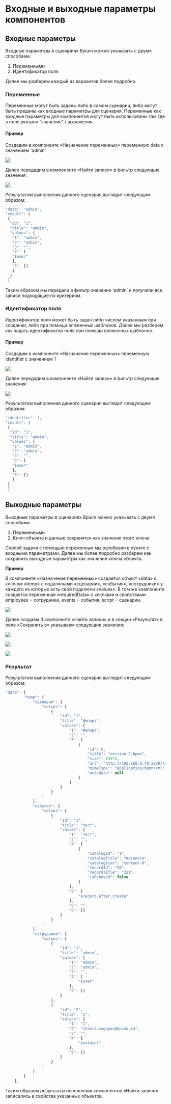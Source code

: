 # Входные и выходные параметры компонентов

## **Входные параметры**

Входные параметры в сценариях Bpium можно указывать с двумя способами:

1. Переменными
2. Идентификатор поля

Далее мы разберем каждый из вариантов более подробно.

### **Переменные**

Переменные могут быть заданы либо в самом сценарии, либо могут быть преданы как входные параметры для сценария. Переменные как входные параметры для компонентов могут быть использованы там где в поле указано “значение” / выражения.

#### **Пример**

Создадим в компоненте «Назначение переменных» переменную data с значением 'admin'

![](../../../.gitbook/assets/0.png)

Далее передадим в компоненте «Найти записи» в фильтр следующие значения:

![](<../../../.gitbook/assets/1 (4).png>)

Результатом выполнения данного сценария выглядит следующим образом:

```javascript
"data": "admin",
"result": [
 {
  "id": "1",
  "title": "admin",
  "values": {
   "1": "admin",
   "2": "admin",
   "3": "",
   "4": [
   "$user"
   ],
   "5": []
   }
  }
 ]
```

Таким образом мы передали в фильтр значение ‘admin’ и получили все записи подходящие по критериям.

### **Идентификатор поля**

Идентификатор поля может быть задан либо числом указанным при создании, либо при помощи вложенных шаблонов. Далее мы разберем как задать идентификатор поля при помощи вложенных шаблонов.

#### **Пример**

Создадим в компоненте «Назначение переменных» переменную identifier с значением 1

![](https://lh4.googleusercontent.com/2s4gTW3jL2Dclo0YzBdmlU\_sP-5PC5KZFCGxQ0Psv0fxjK0bGMsycq7lLIIg0Gx8-l3yIfxEqZPfs8WKzA0xwAjfJosKE1hhnKyIb6vYYK8I6EAB\_L-U0-rBY0GWyi1eB1LqWSFx)

Далее передадим в компоненте «Найти записи» в фильтр следующие значения:

![](<../../../.gitbook/assets/3 (2) (2).png>)

Результатом выполнения данного сценария выглядит следующим образом:

```javascript
"identifier": 1,
"result": [
 {
  "id": "1",
  "title": "admin",
  "values": {
   "1": "admin",
   "2": "admin",
   "3": "",
   "4": [
   "$user"
   ],
   "5": []
   }
 }
 ]
```

## **Выходные параметры**

Выходные параметры в сценариях Bpium можно указывать с двумя способами

1. Переменными
2. Ключ объекта и данные сохранятся как значения этого ключа

Способ задачи с помощью переменных мы разобрали в пункте с входными параметрами. Далее мы более подробно разберем как сохранить выходные параметры как значение ключа объекта.

**Пример**

В компоненте «Назначение переменных» создается объект «data» с ключом «temp» с подключами «сценарии», «события», «сотрудники» у каждого из которых есть свой подключи «values». В том же компоненте создается переменная «requiredData» с ключами и свойствами: employees = сотрудники, events = события, script = сценарии.

![](<../../../.gitbook/assets/4 (3) (1).png>)

Далее создаем 3 компонента «Найти записи» и в секции «Результат» в поле «Сохранить в» указываем следующие значения:

![](<../../../.gitbook/assets/5 (6).png>)

![](<../../../.gitbook/assets/6 (7).png>)

![](<../../../.gitbook/assets/7 (1) (1) (1).png>)

### **Результат**

Результатом выполнения данного сценария выглядит следующим образом:

```javascript
"data": {
        "temp": {
            "сценарии": {
                "values": [
                    {
                        "id": "1",
                        "title": "Импорт",
                        "values": {
                            "1": "Импорт",
                            "2": "",
                            "3": [
                                {
                                    "id": 8,
                                    "title": "version.7.bpmn",
                                    "size": 15375,
                                    "url": "http://192.168.0.40:2020/storage/1/e1a8939a-4270-415d-82dd-985456f96a80/version.7.bpmn",
                                    "mimeType": "application/bpmn+xml",
                                    "metadata": null
                                }
                            ]
                        }
                    }
                ]
            },
            "события": {
                "values": [
                    {
                        "id": "1",
                        "title": "тест",
                        "values": {
                            "1": "тест",
                            "2": "",
                            "4": [
                                {
                                    "catalogId": "1",
                                    "catalogTitle": "Каталоги",
                                    "catalogIcon": "content-8",
                                    "recordId": "20",
                                    "recordTitle": "321",
                                    "isRemoved": false
                                }
                            ],
                            "5": [
                                "$record.after.create"
                            ],
                            "6": "",
                            "8": []
                        }
                    }
                ]
            },
            "сотрудники": {
                "values": [
                    {
                        "id": "1",
                        "title": "admin",
                        "values": {
                            "1": "admin",
                            "2": "admin",
                            "3": "",
                            "4": [
                                "$user"
                            ],
                            "5": []
                        }
                    },
                    {
                        "id": "2",
                        "title": "1",
                        "values": {
                            "1": "1",
                            "2": "shamil.vagapov@bpium.ru",
                            "3": "",
                            "4": [
                                "$extuser"
                            ],
                            "5": []
                        }
                    }
                ]
            }
        }
    },
```

Таким образом результаты исполнения компонентов «Найти записи» записались в свойства указанных объектов.
